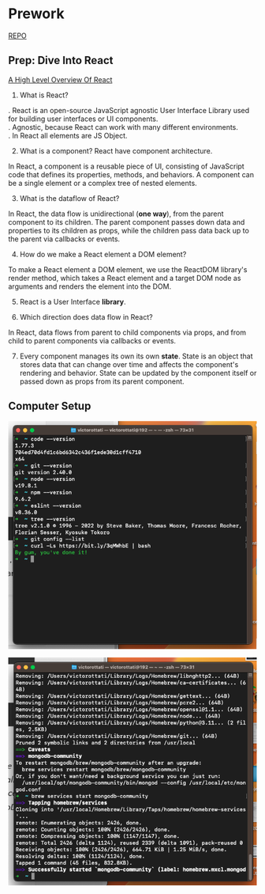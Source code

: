 # Prework

[REPO](https://github.com/VMO2020/reading-notes-v2/blob/main/code-301/301prework.md)

## Prep: Dive Into React

[A High Level Overview Of React](https://www.youtube.com/watch?v=FRjlF74_EZk)

1. What is React?  

. React is an open-source JavaScript agnostic User Interface Library used for building user interfaces or UI components.  
. Agnostic, because React can work with many different environments.  
. In React all elements are JS Object.

2. What is a component?  React have component architecture.

In React, a component is a reusable piece of UI, consisting of JavaScript code that defines its properties, methods, and behaviors. A component can be a single element or a complex tree of nested elements.  

3. What is the dataflow of React?  

In React, the data flow is unidirectional (**one way**), from the parent component to its children. The parent component passes down data and properties to its children as props, while the children pass data back up to the parent via callbacks or events.  

4. How do we make a React element a DOM element?  

To make a React element a DOM element, we use the ReactDOM library's render method, which takes a React element and a target DOM node as arguments and renders the element into the DOM.

5. React is a User Interface **library**.  

6. Which direction does data flow in React?  

In React, data flows from parent to child components via props, and from child to parent components via callbacks or events.  

7. Every component manages its own its own **state**. State is an object that stores data that can change over time and affects the component's rendering and behavior. State can be updated by the component itself or passed down as props from its parent component.  

## Computer Setup

![Setup-Terminal](../images/Setup.png)

![Setup-MongoDB](../images/Setup-MongoDB.png)

